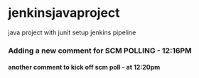 # jenkinsjavaproject
java project with junit setup jenkins pipeline

### Adding a new comment for SCM POLLING - 12:16PM
#### another comment to kick off scm poll - at 12:20pm